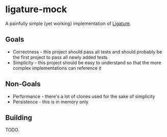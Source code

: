 # ligature-mock
A painfully simple (yet working) implementation of [Ligature](https://github.com/almibe/ligature).

## Goals
 * Correctness - this project should pass all tests and should probably be the first project to pass all newly added tests
 * Simplicity - this project should be easy to understand so that the more complex implementations can reference it

## Non-Goals
 * Performance - there's a lot of clones used for the sake of simplicity
 * Persistence - this is in memory only

## Building
TODO.
